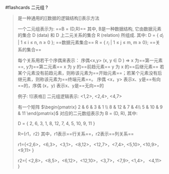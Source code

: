 
#flashcards  二元组
?
>是一种通用的[[数据的逻辑结构]]表示方法
>
>一个二元组表示为:  ==B = (D,R)==
>其中, B是一种数据结构, 它由数据元素的集合 D (data) 和 D 上二元关系的集合 R (relation) 所组成.
>其中:
>	D = { $d_{i}$ | 1 $\leqslant$  i $\leqslant$  n, n $\geqslant$ 0 };  ==数据元素集合==
>	R = { $r_{i}$ | 1 $\leqslant$ j $\leqslant$ m,  m $\geqslant$ 0};  ==关系的集合==
>
>每个关系用若干个序偶来表示：
>	序偶<x,y> (x, y $\in$  D )  $\Rightarrow$   x 为==第一元素==, y为==第二元素==
>	x 为 y 的==前趋元素==
>	y 为 x 的==后继元素==
>	若某个元素没有前趋元素，则称该元素为==开始元素==；若某个元素没有后继元素，则称该元素为==终端元素==。
>	序偶 <x，y> 表示x、y是==有向==的，序偶 (x，y) 表示x、y是==无向==的
>
>例子:
>![[表格]]
>二元组逻辑表示:  <1,2>, <2,4>, <4,7>
>
>有一个矩阵 $\begin{pmatrix} 2 & 6 & 3 & 1 \\ 8 & 12 & 7 & 4\\ 5 & 10 & 9 & 11 \end{pmatrix}$ 对应的二元数组表示为 B = (D, R), 其中:
>
>D = { 2, 6, 3, 1, 8, 12, 7, 4, 5, 10, 9, 11 }
>
>R={r1，r2}     其中，r1表示==行关系==，r2表示==列关系==
>
>r1={<2,6>，<6,3>，<3,1>，<8,12>，<12,7>，<7,4>, <5,10>,  <10,9>，<9,11> }
>
>r2={ <2,8>，<8,5>，<6,12>，<12,10>，<3,7>，<7,9>,  <1,4>， <4,11> }
<!--SR:!2024-01-22,1,230-->
